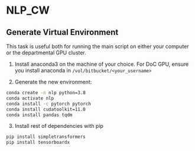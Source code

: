 # NLP_CW

## Generate Virtual Environment
This task is useful both for running the main script on either your computer or the departmental GPU cluster.

1. Install anaconda3 on the machine of your choice.
For DoC GPU, ensure you install anaconda in `/vol/bitbucket/<your_username>`

2. Generate the new environment:

```bash
conda create -n nlp python=3.8
conda activate nlp
conda install -c pytorch pytorch 
conda install cudatoolkit=11.0
conda install pandas tqdm
```

3. Install rest of dependencies with pip
```bash
pip install simpletransformers
pip install tensorboardx
```
